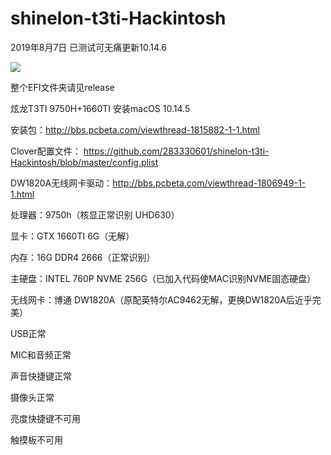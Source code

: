 # shinelon-t3ti-Hackintosh

2019年8月7日 已测试可无痛更新10.14.6

![](https://github.com/283330601/shinelon-t3ti-Hackintosh/blob/master/104908ro0ibywoyzg5yzii.jpg) 

整个EFI文件夹请见release

炫龙T3TI  9750H+1660TI 安装macOS 10.14.5 

安装包：http://bbs.pcbeta.com/viewthread-1815882-1-1.html

Clover配置文件：
https://github.com/283330601/shinelon-t3ti-Hackintosh/blob/master/config.plist

DW1820A无线网卡驱动：http://bbs.pcbeta.com/viewthread-1806949-1-1.html

处理器：9750h（核显正常识别 UHD630）

显卡：GTX 1660TI 6G（无解）

内存：16G DDR4 2666（正常识别）

主硬盘：INTEL 760P NVME 256G（已加入代码使MAC识别NVME固态硬盘）

无线网卡：博通 DW1820A（原配英特尔AC9462无解，更换DW1820A后近乎完美）

USB正常

MIC和音频正常

声音快捷键正常

摄像头正常

亮度快捷键不可用

触摸板不可用
 
